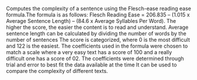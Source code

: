 Computes the complexity of a sentence using the Flesch-ease reading ease formula.The formula is as follows: Flesch Reading Ease = 206.835 – (1.015 x Average Sentence Length) – (84.6 x Average Syllables Per Word). The higher the score, the easier the content is to read and understand. Average sentence length can be calculated by dividing the number of words by the number of sentences
The score is categorized, where 0 is the most difficult and 122 is the easiest. The coefficients used in the formula were chosen to match a scale where a very easy text has a score of 100 and a really difficult one has a score of 02. The coefficients were determined through trial and error to best fit the data available at the time It can be used to compare the complexity of different texts.